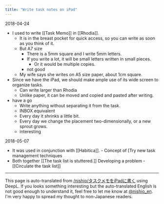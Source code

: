 ```yaml
---
title: "Write task notes on iPad"
---
```


2018-04-24
- I used to write [[Task Memo]] in [[Rhodia]].
    - It is in the breast pocket for quick access, so you can write as soon as you think of it.
    - But A7 size
        - There is a 5mm square and I write 5mm letters.
        - If you write a lot, it will be small letters written in small pieces.
            - Or it would be multiple copies.
        - not good
    - My wife says she writes on A5 size paper, about 1cm square.
- Since we have the iPad, we should make ample use of its wide screen to organize tasks.
    - Can write larger than Rhodia
    - Unlike paper, it can be moved and copied and pasted after writing.
- have a go
    - Write anything without separating it from the task.
    - INBOX equivalent
    - Every day it shrinks a little bit.
    - Every day we change the placement two-dimensionally, or a new sprout grows.
    - interesting

2018-05-07
- It was used in conjunction with [[Habitica]].
        - Concept of [Try new task management techniques
- Both together [[The task list is stuttered.]] Developing a problem
        - [[Circulate the task list]]
---
This page is auto-translated from [/nishio/タスクメモをiPadに書く](https://scrapbox.io/nishio/タスクメモをiPadに書く) using DeepL. If you looks something interesting but the auto-translated English is not good enough to understand it, feel free to let me know at [@nishio_en](https://twitter.com/nishio_en). I'm very happy to spread my thought to non-Japanese readers.